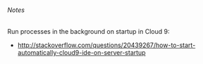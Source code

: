 ###### Notes

Run processes in the background on startup in Cloud 9:
 - http://stackoverflow.com/questions/20439267/how-to-start-automatically-cloud9-ide-on-server-startup